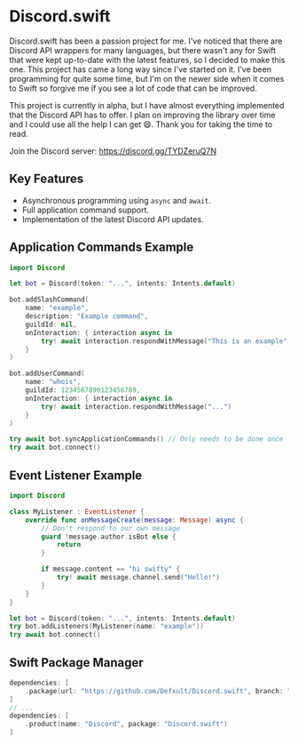 # Discord.swift

Discord.swift has been a passion project for me. I've noticed that there are Discord API wrappers for many languages, but there wasn't any for Swift that were kept up-to-date with the latest features, so I decided to make this one. This project has came a long way since I've started on it. I've been programming for quite some time, but I'm on the newer side when it comes to Swift so forgive me if you see a lot of code that can be improved.

This project is currently in alpha, but I have almost everything implemented that the Discord API has to offer. I plan on improving the library over time and I could use all the help I can get 😄. Thank you for taking the time to read.

Join the Discord server: https://discord.gg/TYDZeruQ7N

## Key Features
- Asynchronous programming using `async` and `await`.
- Full application command support.
- Implementation of the latest Discord API updates.

## Application Commands Example
```swift
import Discord

let bot = Discord(token: "...", intents: Intents.default)

bot.addSlashCommand(
    name: "example",
    description: "Example command",
    guildId: nil,
    onInteraction: { interaction async in
        try! await interaction.respondWithMessage("This is an example", ephemeral: true)
    }
)

bot.addUserCommand(
    name: "whois",
    guildId: 1234567890123456789,
    onInteraction: { interaction async in
        try! await interaction.respondWithMessage("...")
    }
)

try await bot.syncApplicationCommands() // Only needs to be done once
try await bot.connect()
```

## Event Listener Example
```swift
import Discord

class MyListener : EventListener {
    override func onMessageCreate(message: Message) async {
        // Don't respond to our own message
        guard !message.author.isBot else {
            return
        }

        if message.content == "hi swifty" {
            try! await message.channel.send("Hello!")
        }
    }
}

let bot = Discord(token: "...", intents: Intents.default)
try bot.addListeners(MyListener(name: "example"))
try await bot.connect()
```
## Swift Package Manager
```swift
dependencies: [
    .package(url: "https://github.com/Defxult/Discord.swift", branch: "main")
]
// ...
dependencies: [
    .product(name: "Discord", package: "Discord.swift")
]
```
